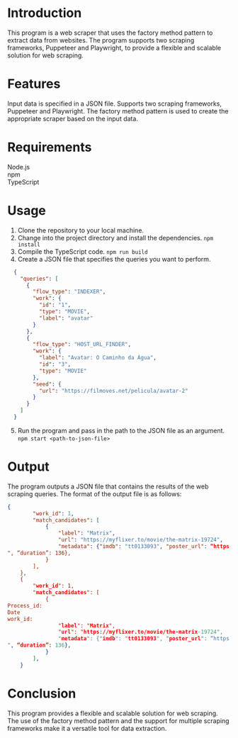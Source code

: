# Introduction
This program is a web scraper that uses the factory method pattern to extract data from websites. The program supports two scraping frameworks, Puppeteer and Playwright, to provide a flexible and scalable solution for web scraping.

# Features
Input data is specified in a JSON file.
Supports two scraping frameworks, Puppeteer and Playwright.
The factory method pattern is used to create the appropriate scraper based on the input data.

# Requirements
Node.js\
npm\
TypeScript

# Usage
1. Clone the repository to your local machine. 
3. Change into the project directory and install the dependencies.
`npm install`
3. Compile the TypeScript code.
`npm run build`
4. Create a JSON file that specifies the queries you want to perform.
```json
  {
    "queries": [
      {
        "flow_type": "INDEXER",
        "work": {
          "id": "1",
          "type": "MOVIE",
          "label": "avatar"
        }
      },
      {
        "flow_type": "HOST_URL_FINDER",
        "work": {
          "label": "Avatar: O Caminho da Água",
          "id": "3",
          "type": "MOVIE"
        },
        "seed": {
          "url": "https://filmoves.net/pelicula/avatar-2"
        }
      }
    ]
  }
```
5. Run the program and pass in the path to the JSON file as an argument.
`npm start <path-to-json-file>`

# Output
The program outputs a JSON file that contains the results of the web scraping queries. The format of the output file is as follows: 
```json
{
        "work_id": 1,
        "match_candidates": [
            {
                "label": "Matrix",
                "url": "https://myflixer.to/movie/the-matrix-19724",
                "metadata": {"imdb": "tt0133093", "poster_url": “https://img.myflixer.to/xxrz/250x400/201/e5/10/e510db60b0ea7b6584ee972b466cc212/e510db60b0ea7b6584ee972b466cc212.jpg", "year": 1999, "description": "Set in the 22nd century, The Matrix tells the story of a computer hacker that joins a group of underground insurgents fighting the vast and powerful computers who now rule the ground.
", “duration”: 136}, 
            }
        ],
    },
    {
        "work_id": 1,
        "match_candidates": [
            {
Process_id: 
Date
work_id:
                "label": "Matrix",
                "url": "https://myflixer.to/movie/the-matrix-19724",
                "metadata": {"imdb": "tt0133093", "poster_url": “https://img.myflixer.to/xxrz/250x400/201/e5/10/e510db60b0ea7b6584ee972b466cc212/e510db60b0ea7b6584ee972b466cc212.jpg", "year": 1999, "description": "Set in the 22nd century, The Matrix tells the story of a computer hacker that joins a group of underground insurgents fighting the vast and powerful computers who now rule the ground.
", “duration”: 136}, 
            }
        ],
    }
```

# Conclusion
This program provides a flexible and scalable solution for web scraping. The use of the factory method pattern and the support for multiple scraping frameworks make it a versatile tool for data extraction.
